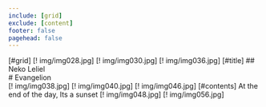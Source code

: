 ```yaml
---
include: [grid]
exclude: [content]
footer: false
pagehead: false
---
```


[#grid]
    [! img/img028.jpg]
    [! img/img030.jpg]
    [! img/img036.jpg]
    [#title]
            ## Neko Leliel  
            # Evangelion  
    [! img/img038.jpg]
    [! img/img040.jpg]
    [! img/img046.jpg]
    [#contents]
            At the end of the day, Its a sunset
    [! img/img048.jpg]
    [! img/img056.jpg]

